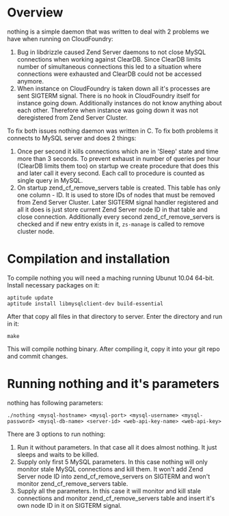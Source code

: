 # Overview #

nothing is a simple daemon that was written to deal with 2 problems we have when
running on CloudFoundry:

1. Bug in libdrizzle caused Zend Server daemons to not close MySQL connections
   when working against ClearDB. Since ClearDB limits number of simultaneous
   connections this led to a situation where connections were exhausted and
   ClearDB could not be accessed anymore.
2. When instance on CloudFoundry is taken down all it's processes are sent
   SIGTERM signal. There is no hook in CloudFoundry itself for instance going
   down. Additionally instances do not know anything about each other. Therefore
   when instance was going down it was not deregistered from Zend Server
   Cluster.

To fix both issues nothing daemon was written in C. To fix both problems it
connects to MySQL server and does 2 things:

1. Once per second it kills connections which are in 'Sleep' state and time more
   than 3 seconds. To prevent exhaust in number of queries per hour (ClearDB
   limits them too) on startup we create procedure that does this and later call
   it every second. Each call to procedure is counted as single query in MySQL.
2. On startup zend\_cf\_remove\_servers table is created. This table has only
   one column - ID. It is used to store IDs of nodes that must be removed from
   Zend Server Cluster. Later SIGTERM signal handler registered and all it does
   is just store current Zend Server node ID in that table and close
   connection. Additionally every second zend\_cf\_remove\_servers is checked
   and if new entry exists in it, ```zs-manage``` is called to remove cluster node.

# Compilation and installation #

To compile nothing you will need a maching running Ubunut 10.04 64-bit. Install
necessary packages on it:

```
aptitude update
aptitude install libmysqlclient-dev build-essential
```

After that copy all files in that directory to server. Enter the directory and
run in it:

```
make
```

This will compile nothing binary. After compiling it, copy it into your git repo
and commit changes.

# Running nothing and it's parameters #

nothing has following parameters:

```
./nothing <mysql-hostname> <mysql-port> <mysql-username> <mysql-password> <mysql-db-name> <server-id> <web-api-key-name> <web-api-key>
```

There are 3 options to run nothing:

1. Run it without parameters. In that case all it does almost nothing. It just
   sleeps and waits to be killed.
2. Supply only first 5 MySQL parameters. In this case nothing will only monitor
   stale MySQL connections and kill them. It won't add Zend Server node ID into
   zend\_cf\_remove\_servers on SIGTERM and won't monitor
   zend\_cf\_remove\_servers table.
3. Supply all the parameters. In this case it will monitor and kill stale
   connections and monitor zend\_cf\_remove\_servers table and insert it's own
   node ID in it on SIGTERM signal.
